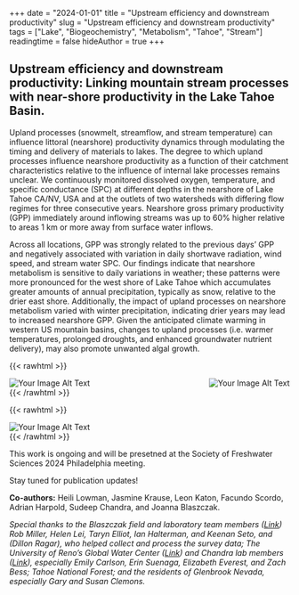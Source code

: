 +++
date = "2024-01-01"
title = "Upstream efficiency and downstream productivity"
slug = "Upstream efficiency and downstream productivity"
tags = ["Lake", "Biogeochemistry", "Metabolism", "Tahoe", "Stream"]
readingtime = false
hideAuthor = true
+++

## **Upstream efficiency and downstream productivity:** Linking mountain stream processes with near-shore productivity in the Lake Tahoe Basin.

Upland processes (snowmelt, streamflow, and stream temperature) can influence littoral (nearshore) productivity dynamics through modulating the timing and delivery of materials to lakes. The degree to which upland processes influence nearshore productivity as a function of their catchment characteristics relative to the influence of internal lake processes remains unclear. We continuously monitored dissolved oxygen, temperature, and specific conductance (SPC) at different depths in the nearshore of Lake Tahoe CA/NV, USA and at the outlets of two watersheds with differing flow regimes for three consecutive years. Nearshore gross primary productivity (GPP) immediately around inflowing streams was up to 60% higher relative to areas 1 km or more away from surface water inflows. 

Across all locations, GPP was strongly related to the previous days’ GPP and negatively associated with variation in daily shortwave radiation, wind speed, and stream water SPC. Our findings indicate that nearshore metabolism is sensitive to daily variations in weather; these patterns were more pronounced for the west shore of Lake Tahoe which accumulates greater amounts of annual precipitation, typically as snow, relative to the drier east shore. Additionally, the impact of upland processes on nearshore metabolism varied with winter precipitation, indicating drier years may lead to increased nearshore GPP.  Given the anticipated climate warming in western US mountain basins, changes to upland processes (i.e. warmer temperatures, prolonged droughts, and enhanced groundwater nutrient delivery), may also promote unwanted algal growth.

{{< rawhtml >}}
  <p class="speshal-fancy-custom">
  </p>
  <div style="display: flex; justify-content: space-between;">
    <img src="/lake1.jpg" alt="Your Image Alt Text" style="max-width:45%; height:; auto;margin-right: 1%;">
    <img src="/GBNS3_miniDOT.png" alt="Your Image Alt Text" style="max-width:40%; height:; auto;">
  </div>
{{< /rawhtml >}}

{{< rawhtml >}}
  <p class="speshal-fancy-custom">
  </p>
  <div style="display: flex; justify-content: space-between;">
    <img src="/Ns_rawMiniDOT_dat.png" alt="Your Image Alt Text" style="max-width:89%; height:; auto;">
  </div>
{{< /rawhtml >}}

This work is ongoing and will be presetned at the Society of Freshwater Sciences 2024 Philadelphia meeting.


Stay tuned for publication updates!

**Co-authors:** Heili Lowman, Jasmine Krause, Leon Katon, Facundo Scordo, Adrian Harpold, Sudeep Chandra, and Joanna Blaszczak. 

*Special thanks to the Blaszczak field and laboratory team members ([Link](https://blaszczaklab.weebly.com/)) Rob Miller, Helen Lei, Taryn Elliot, Ian Halterman, and Keenan Seto, and (Dillon Ragar), who helped collect and process the survey data; The University of Reno’s Global Water Center ([Link](https://www.unr.edu/water-center)) and Chandra lab members ([Link](http://aquaticecosystemslab.org/)), especially Emily Carlson, Erin Suenaga, Elizabeth Everest, and Zach Bess; Tahoe National Forest; and the residents of Glenbrook Nevada, especially Gary and Susan Clemons.* 